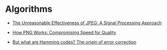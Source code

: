# Algorithms

* [The Unreasonable Effectiveness of JPEG: A Signal Processing Approach](https://www.youtube.com/watch?v=0me3guauqOU&ab_channel=Reducible)
* [How PNG Works: Compromising Speed for Quality](https://www.youtube.com/watch?v=EFUYNoFRHQI&ab_channel=Reducible)

* [But what are Hamming codes? The origin of error correction](https://www.youtube.com/watch?v=X8jsijhllIA&ab_channel=3Blue1Brown)
